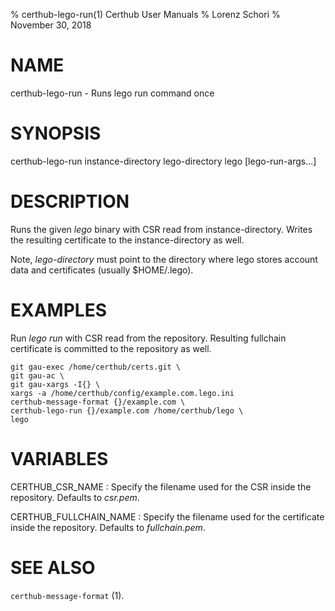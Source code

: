 % certhub-lego-run(1) Certhub User Manuals
% Lorenz Schori
% November 30, 2018

# NAME

certhub-lego-run - Runs lego run command once

# SYNOPSIS

certhub-lego-run instance-directory lego-directory lego [lego-run-args...]

# DESCRIPTION

Runs the given *lego* binary with CSR read from instance-directory. Writes
the resulting certificate to the instance-directory as well.

Note, *lego-directory* must point to the directory where lego stores account
data and certificates (usually $HOME/.lego).

# EXAMPLES

Run *lego run* with CSR read from the repository. Resulting fullchain
certificate is committed to the repository as well.

    git gau-exec /home/certhub/certs.git \
    git gau-ac \
    git gau-xargs -I{} \
    xargs -a /home/certhub/config/example.com.lego.ini
    certhub-message-format {}/example.com \
    certhub-lego-run {}/example.com /home/certhub/lego \
    lego

# VARIABLES

CERTHUB\_CSR\_NAME
:   Specify the filename used for the CSR inside the repository. Defaults to
    *csr.pem*.

CERTHUB\_FULLCHAIN\_NAME
:   Specify the filename used for the certificate inside the repository.
    Defaults to *fullchain.pem*.

# SEE ALSO

`certhub-message-format` (1).
